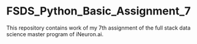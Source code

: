 # FSDS_Python_Basic_Assignment_7
This repository contains work of my 7th assignment of the full stack data science master program of iNeuron.ai.
